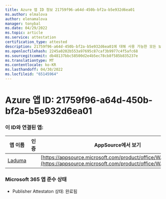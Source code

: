 ```yaml
---
title: Azure 앱 ID 정보 21759f96-a64d-450b-bf2a-b5e932d6ea01
ms.author: elmalova
author: elenamalova
manager: tonybal
ms.date: 04/29/2022
ms.topic: article
ms.service: attestation
certification_type: attested
description: 21759f96-a64d-450b-bf2a-b5e932d6ea01에 대해 사용 가능한 모든 보안 및 규정 준수 정보입니다.
ms.openlocfilehash: 2245a0202b553a97695c87caf3b9977c4f5afc68
ms.sourcegitcommit: db48137bbc58500d2e4b5ec78cb8f585b835237e
ms.translationtype: MT
ms.contentlocale: ko-KR
ms.lasthandoff: 04/30/2022
ms.locfileid: "65145964"
---
```

# <a name="azure-app-id-21759f96-a64d-450b-bf2a-b5e932d6ea01"></a>Azure 앱 ID: 21759f96-a64d-450b-bf2a-b5e932d6ea01


### <a name="apps-associated-with-this-id"></a>이 ID와 연결된 앱:
| **앱 이름** | **인증** | **AppSource에서 보기** |
|--------------|---------------|-----------------------|
| [Laduma](../forward/WA200003907.md) |  | [https://appsource.microsoft.com/product/office/WA200003907](https://appsource.microsoft.com/product/office/WA200003907) |

### <a name="microsoft-365-app-compliance-status"></a>Microsoft 365 앱 준수 상태
- Publisher Attestaton 상태: 완료됨
